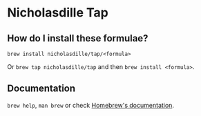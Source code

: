 # Nicholasdille Tap

## How do I install these formulae?
`brew install nicholasdille/tap/<formula>`

Or `brew tap nicholasdille/tap` and then `brew install <formula>`.

## Documentation
`brew help`, `man brew` or check [Homebrew's documentation](https://docs.brew.sh).
